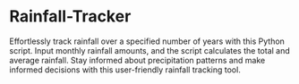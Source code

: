 # Rainfall-Tracker
Effortlessly track rainfall over a specified number of years with this Python script. Input monthly rainfall amounts, and the script calculates the total and average rainfall. Stay informed about precipitation patterns and make informed decisions with this user-friendly rainfall tracking tool.
